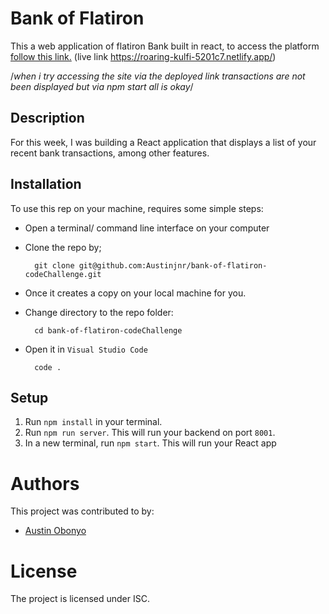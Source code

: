 # Bank of Flatiron
This a web application of flatiron Bank built in react, to access the platform <a href="https://roaring-kulfi-5201c7.netlify.app/">follow this link.</a>
(live link https://roaring-kulfi-5201c7.netlify.app/)

/*when i try accessing the site via the deployed link transactions are not been displayed but via npm start all is okay*/

## Description

For this week, I was building a React application that displays a
list of your recent bank transactions, among other features.

## Installation 
To use this rep on your machine, requires some simple steps:
- Open a terminal/ command line interface on your computer
- Clone the repo by;

        git clone git@github.com:Austinjnr/bank-of-flatiron-codeChallenge.git

- Once it creates a copy on your local machine for you.
- Change directory to the repo folder:

        cd bank-of-flatiron-codeChallenge

- Open it in ``Visual Studio Code``

        code .

## Setup

1. Run `npm install` in your terminal.
2. Run `npm run server`. This will run your backend on port `8001`.
3. In a new terminal, run `npm start`. This will run your React app

# Authors
This project was contributed to by:
- [Austin Obonyo](https://github.com/Austinjnr)

# License
The project is licensed under ISC.
